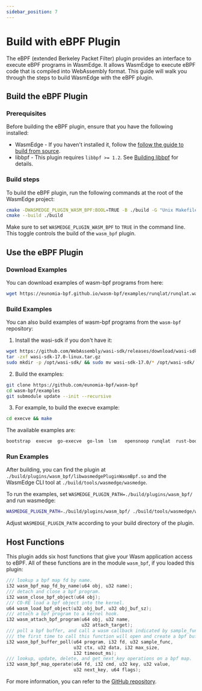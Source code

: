 ```yaml
---
sidebar_position: 7
---
```


# Build with eBPF Plugin

The eBPF (extended Berkeley Packet Filter) plugin provides an interface to execute eBPF programs in WasmEdge. It allows WasmEdge to execute eBPF code that is compiled into WebAssembly format. This guide will walk you through the steps to build WasmEdge with the eBPF plugin.

## Build the eBPF Plugin

### Prerequisites

Before building the eBPF plugin, ensure that you have the following installed:

* WasmEdge - If you haven't installed it, follow the [follow the guide to build from source](../source/os/linux.md).
* libbpf - This plugin requires `libbpf >= 1.2`. See [Building libbpf](https://github.com/libbpf/libbpf#building-libbpf) for details.

### Build steps

To build the eBPF plugin, run the following commands at the root of the WasmEdge project:

```bash
cmake -DWASMEDGE_PLUGIN_WASM_BPF:BOOL=TRUE -B ./build -G "Unix Makefiles"
cmake --build ./build
```

Make sure to set `WASMEDGE_PLUGIN_WASM_BPF` to `TRUE` in the command line. This toggle controls the build of the `wasm_bpf` plugin.

## Use the eBPF Plugin

### Download Examples

You can download examples of wasm-bpf programs from here:

```bash
wget https://eunomia-bpf.github.io/wasm-bpf/examples/runqlat/runqlat.wasm
```

### Build Examples
You can also build examples of wasm-bpf programs from the `wasm-bpf` repository:

1. Install the wasi-sdk if you don't have it:

```bash
wget https://github.com/WebAssembly/wasi-sdk/releases/download/wasi-sdk-17/wasi-sdk-17.0-linux.tar.gz
tar -zxf wasi-sdk-17.0-linux.tar.gz
sudo mkdir -p /opt/wasi-sdk/ && sudo mv wasi-sdk-17.0/* /opt/wasi-sdk/
```

2. Build the examples:
```bash
git clone https://github.com/eunomia-bpf/wasm-bpf
cd wasm-bpf/examples
git submodule update --init --recursive
```

3. For example, to build the execve example:
```bash
cd execve && make
```

The available examples are:

```bash
bootstrap  execve  go-execve  go-lsm  lsm   opensnoop runqlat  rust-bootstrap  sockfilter  sockops
```

### Run Examples

After building, you can find the plugin at `./build/plugins/wasm_bpf/libwasmedgePluginWasmBpf.so` and the WasmEdge CLI tool at `./build/tools/wasmedge/wasmedge`.

To run the examples, set `WASMEDGE_PLUGIN_PATH=./build/plugins/wasm_bpf/` and run wasmedge:

```bash
WASMEDGE_PLUGIN_PATH=./build/plugins/wasm_bpf/ ./build/tools/wasmedge/wasmedge execve.wasm
```

Adjust `WASMEDGE_PLUGIN_PATH` according to your build directory of the plugin.

## Host Functions

This plugin adds six host functions that give your Wasm application access to eBPF. All of these functions are in the module `wasm_bpf`, if you loaded this plugin:

```c
/// lookup a bpf map fd by name.
i32 wasm_bpf_map_fd_by_name(u64 obj, u32 name);
/// detach and close a bpf program.
i32 wasm_close_bpf_object(u64 obj);
/// CO-RE load a bpf object into the kernel.
u64 wasm_load_bpf_object(u32 obj_buf, u32 obj_buf_sz);
/// attach a bpf program to a kernel hook.
i32 wasm_attach_bpf_program(u64 obj, u32 name,
                            u32 attach_target);
/// poll a bpf buffer, and call a wasm callback indicated by sample_func.
/// the first time to call this function will open and create a bpf buffer.
i32 wasm_bpf_buffer_poll(u64 program, i32 fd, u32 sample_func,
                         u32 ctx, u32 data, i32 max_size,
                         i32 timeout_ms);
/// lookup, update, delete, and get_next_key operations on a bpf map.
i32 wasm_bpf_map_operate(u64 fd, i32 cmd, u32 key, u32 value,
                         u32 next_key, u64 flags);
```

For more information, you can refer to the [GitHub repository](https://github.com/WasmEdge/WasmEdge/tree/master/plugins/wasmedge_bpf).